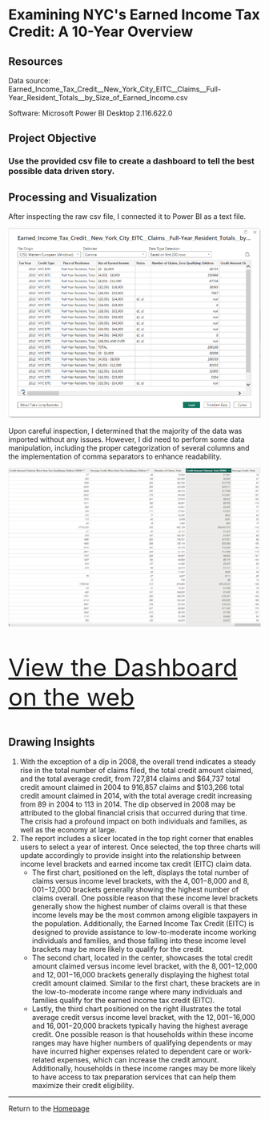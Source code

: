 # Examining NYC's Earned Income Tax Credit: A 10-Year Overview

## Resources
Data source: Earned_Income_Tax_Credit__New_York_City_EITC__Claims__Full-Year_Resident_Totals__by_Size_of_Earned_Income.csv

Software: Microsoft Power BI Desktop 2.116.622.0

## Project Objective
### Use the provided csv file to create a dashboard to tell the best possible data driven story.

## Processing and Visualization
After inspecting the raw csv file, I connected it to Power BI as a text file. 

![Screenshot](Images/connect.png)

Upon careful inspection, I determined that the majority of the data was imported without any issues. However, I did need to perform some data manipulation, including the proper categorization of several columns and the implementation of comma separators to enhance readability.

![Screenshot](Images/columns.png)


<p style="font-size: 48px;"><a href="https://app.powerbi.com/view?r=eyJrIjoiZWUxZmJmNTUtM2VjMS00ZTRkLTlkYzItY2Q0NzAxNjMxMzg5IiwidCI6ImRiMTUyMWRlLTEwYTYtNGIzNC05MDJiLTc4NGNiMmEyNjM5OCIsImMiOjZ9" target="_blank">View the Dashboard on the web</a></p>


## Drawing Insights

1. With the exception of a dip in 2008, the overall trend indicates a steady rise in the total number of claims filed, the total credit amount claimed, and the total average credit, from 727,814 claims and $64,737 total credit amount claimed in 2004 to 916,857 claims and $103,266 total credit amount claimed in 2014, with the total average credit increasing from 89 in 2004 to 113 in 2014. The dip observed in 2008 may be attributed to the global financial crisis that occurred during that time. The crisis had a profound impact on both individuals and families, as well as the economy at large.
2. The report includes a slicer located in the top right corner that enables users to select a year of interest. Once selected, the top three charts will update accordingly to provide insight into the relationship between income level brackets and earned income tax credit (EITC) claim data. 
   - The first chart, positioned on the left, displays the total number of claims versus income level brackets, with the $4,001-$8,000 and $8,001-$12,000 brackets generally showing the highest number of claims overall. One possible reason that these income level brackets generally show the highest number of claims overall is that these income levels may be the most common among eligible taxpayers in the population. Additionally, the Earned Income Tax Credit (EITC) is designed to provide assistance to low-to-moderate income working individuals and families, and those falling into these income level brackets may be more likely to qualify for the credit.
   - The second chart, located in the center, showcases the total credit amount claimed versus income level bracket, with the $8,001-$12,000 and $12,001-$16,000 brackets generally displaying the highest total credit amount claimed. Similar to the first chart, these brackets are in the low-to-moderate income range where many individuals and families qualify for the earned income tax credit (EITC).
   - Lastly, the third chart positioned on the right illustrates the total average credit versus income level bracket, with the $12,001-$16,000 and $16,001-$20,000 brackets typically having the highest average credit. One possible reason is that households within these income ranges may have higher numbers of qualifying dependents or may have incurred higher expenses related to dependent care or work-related expenses, which can increase the credit amount. Additionally, households in these income ranges may be more likely to have access to tax preparation services that can help them maximize their credit eligibility.

---
Return to the [Homepage](https://kenlo94.github.io/)

